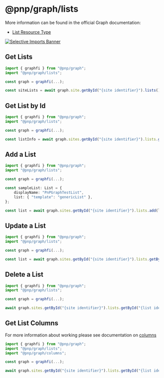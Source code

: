 # @pnp/graph/lists

More information can be found in the official Graph documentation:

- [List Resource Type](https://docs.microsoft.com/en-us/graph/api/resources/list?view=graph-rest-1.0)

[![Selective Imports Banner](https://img.shields.io/badge/Selective%20Imports-informational.svg)](../concepts/selective-imports.md)  

## Get Lists

```TypeScript
import { graphfi } from "@pnp/graph";
import "@pnp/graph/lists";

const graph = graphfi(...);

const siteLists = await graph.site.getById("{site identifier}").lists();
```

## Get List by Id

```TypeScript
import { graphfi } from "@pnp/graph";
import "@pnp/graph/lists";

const graph = graphfi(...);

const listInfo = await graph.sites.getById("{site identifier}").lists.getById("{list identifier}")();
```

## Add a List

```TypeScript
import { graphfi } from "@pnp/graph";
import "@pnp/graph/lists";

const graph = graphfi(...);

const sampleList: List = {
    displayName: "PnPGraphTestList",
    list: { "template": "genericList" },
};

const list = await graph.sites.getById("{site identifier}").lists.add(listTemplate);
```

## Update a List

```TypeScript
import { graphfi } from "@pnp/graph";
import "@pnp/graph/lists";

const graph = graphfi(...);

const list = await graph.sites.getById("{site identifier}").lists.getById("{list identifier}").update({ displayName: "MyNewListName" });
```

## Delete a List

```TypeScript
import { graphfi } from "@pnp/graph";
import "@pnp/graph/lists";

const graph = graphfi(...);

await graph.sites.getById("{site identifier}").lists.getById("{list identifier}").delete();
```

## Get List Columns

For more information about working please see documentation on [columns](./columns.md)

```TypeScript
import { graphfi } from "@pnp/graph";
import "@pnp/graph/lists";
import "@pnp/graph/columns";

const graph = graphfi(...);

await graph.sites.getById("{site identifier}").lists.getById("{list identifier}").columns();
```
